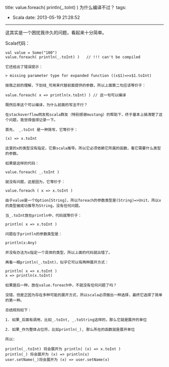 title: value.foreach( println(_.toInt) ) 为什么编译不过？
tags:
  - Scala
date: 2013-05-19 21:28:52
---

这其实是一个困扰我许久的问题，看起来十分简单。

Scala代码：

    val value = Some("100")
    value.foreach( println(_.toInt) )   // !!! can't be compiled

    它还给出了错误提示：

    > missing parameter type for expanded function ((x$1)=>x$1.toInt)

    按我之前的理解，下划线_可用来代替前面提供的参数，所以上面第二句应该等价于：

    value.foreach( x => println(x.toInt) ) // 这一句可以编译

    既然后来这个可以编译，为什么前面的写法不行？

    在stackoverflow网友和scala群友（特别感谢mustang）的帮助下，终于基本上搞清楚了这个问题，我觉得值得记录一下。

    首先， _.toInt 是一种简写，它等价于：

    (x) => x.toInt

    这里的x的类型没有指定，它靠scala推导。所以它必须依赖它所属的函数，看它需要什么类型的参数。

    如果是这样的代码：

    value.foreach( _.toInt )

    就没有问题，这是因为，它等价于：

    value.foreach ( x => x.toInt )

    由于value是一个Option[String]，所以foreach的参数类型是(String)=>Unit，所以x的类型被成功推导为String，没有任何问题。

    当_.toInt放在println中，代码就等价于：

    println( x => x.toInt )

    问题在于println的参数类型是：

    println(x:Any)

    并没有办法为x指定一个具体的类型，所以上面的代码就出错了。

    再看一眼println(_.toInt)，似乎它可以有两种展开方式：

    println( x => x.toInt )
    x => println(x.toInt)

    如果是后一种，放在value.foreach中，不就没有任何问题了吗？

    没错，但是正因为存在多种可能的展开方式，所以scala必须做出一种选择，最终它选择了简单的第一种。

    总结规则如下：

    1. 如果_后面有调用，比如_.toInt, _.toString这样的，那么它就是展开的单位

    2. 如果_作为整体占位符，比如println(_), 那么所在的函数就是展开单位

    所以:

    println(_.toInt) 将会展开为 println( (x) => x.toInt )
    println(_) 将会展开为 (x) => println(x)
    user.setName(_)将会展开为 (x) => user.setName(x)